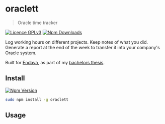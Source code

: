 # oraclett

> Oracle time tracker

<!-- TODO: oracle screenshot, app screenshot -->

[![Licence GPLv3](https://img.shields.io/badge/licence-GPLv3-green.svg?style=flat-square)](https://github.com/jneidel/oraclett/blob/master/licence)
[![Npm Downloads](https://img.shields.io/npm/dw/oraclett.svg?style=flat-square)](https://www.npmjs.com/package/oraclett)

Log working hours on different projects.
Keep notes of what you did.
Generate a report at the end of the week to transfer it into your company's
Oracle system.

Built for [Endava](https://www.endava.com), as part of my [bachelors thesis](https://github.com/jneidel/ba).

## Install

[![Npm Version](https://img.shields.io/npm/v/oraclett.svg?style=flat-square)](https://www.npmjs.com/package/oraclett)

```sh
sudo npm install -g oraclett
```

## Usage

<!-- TODO: copy over screenshots and describe commands -->

